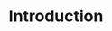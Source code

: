 ---
layout: docs
title: Introduction
prev_section: home
next_section: installation
permalink: /docs/power-introduction/
---